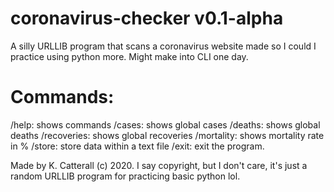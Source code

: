 # coronavirus-checker v0.1-alpha
A silly URLLIB program that scans a coronavirus website made so I could I practice using python more. Might make into CLI one day.

# Commands:
/help: shows commands
/cases: shows global cases
/deaths: shows global deaths
/recoveries: shows global recoveries
/mortality: shows mortality rate in %
/store: store data within a text file
/exit: exit the program.

Made by K. Catterall (c) 2020. I say copyright, but I don't care, it's just a random URLLIB program for practicing basic python lol.
